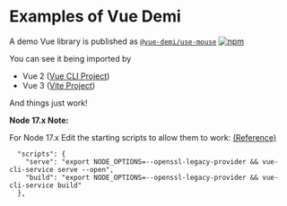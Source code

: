 # Examples of Vue Demi

A demo Vue library is published as [`@vue-demi/use-mouse`](https://github.com/antfu/vue-demi/blob/master/examples/%40vue-demi/use-mouse/src/index.ts) [![npm](https://img.shields.io/npm/v/@vue-demi/use-mouse)](https://www.npmjs.com/package/@vue-demi/use-mouse)

You can see it being imported by 

- Vue 2 ([Vue CLI Project](./demo-vue-2-cli))
- Vue 3 ([Vite Project](./demo-vue-3-vite))

And things just work!

**Node 17.x Note:**

For Node 17.x Edit the starting scripts to allow them to work: [(Reference)](https://stackoverflow.com/questions/69665222/node-17-0-1-gatsby-error-digital-envelope-routinesunsupported-err-ossl-evp)

```
  "scripts": {
    "serve": "export NODE_OPTIONS=--openssl-legacy-provider && vue-cli-service serve --open",
    "build": "export NODE_OPTIONS=--openssl-legacy-provider && vue-cli-service build"
  },
  ```
